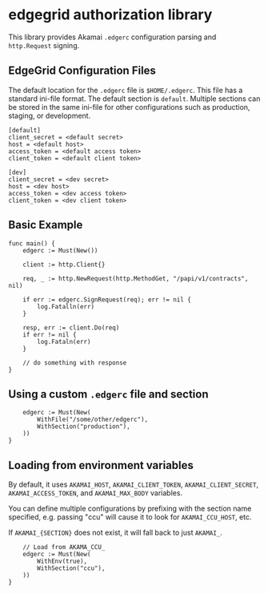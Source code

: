 # edgegrid authorization library

This library provides Akamai `.edgerc` configuration parsing and `http.Request` signing.

## EdgeGrid Configuration Files

The default location for the `.edgerc` file is `$HOME/.edgerc`. This file has a standard ini-file format. The default section is `default`. Multiple sections can be stored in the same ini-file for other configurations such as production, staging, or development.

```
[default]
client_secret = <default secret>
host = <default host>
access_token = <default access token>
client_token = <default client token>

[dev]
client_secret = <dev secret>
host = <dev host>
access_token = <dev access token>
client_token = <dev client token>
```

## Basic Example

```
func main() {
    edgerc := Must(New())
    
    client := http.Client{}

    req, _ := http.NewRequest(http.MethodGet, "/papi/v1/contracts", nil)

    if err := edgerc.SignRequest(req); err != nil {
        log.Fatalln(err)
    }

    resp, err := client.Do(req)
    if err != nil {
        log.Fataln(err)
    }

    // do something with response
}
```

## Using a custom `.edgerc` file and section

```
    edgerc := Must(New(
        WithFile("/some/other/edgerc"),
        WithSection("production"),
    ))
}
```

## Loading from environment variables

By default, it uses `AKAMAI_HOST`, `AKAMAI_CLIENT_TOKEN`, `AKAMAI_CLIENT_SECRET`, `AKAMAI_ACCESS_TOKEN`, and `AKAMAI_MAX_BODY` variables.

You can define multiple configurations by prefixing with the section name specified, e.g. passing "ccu" will cause it to look for `AKAMAI_CCU_HOST`, etc.

If `AKAMAI_{SECTION}` does not exist, it will fall back to just `AKAMAI_`.

```
    // Load from AKAMA_CCU_
    edgerc := Must(New(
        WithEnv(true),
        WithSection("ccu"),
    ))
}
```
